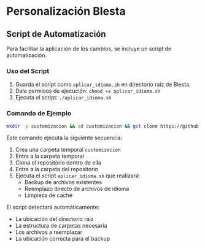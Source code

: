 # Personalización Blesta

## Script de Automatización

Para facilitar la aplicación de los cambios, se incluye un script de automatización.

### Uso del Script

1. Guarda el script como `aplicar_idioma.sh` en directorio raíz de Blesta.
2. Dale permisos de ejecución: `chmod +x aplicar_idioma.sh`
3. Ejecuta el script: `./aplicar_idioma.sh`

### Comando de Ejemplo

```bash
mkdir -p customizacion && cd customizacion && git clone https://github.com/aladuuu/clientes.blackbelt.cl.git && chmod +x clientes.blackbelt.cl/aplicar_idioma.sh && sh clientes.blackbelt.cl/aplicar_idioma.sh
```

Este comando ejecuta la siguiente secuencia:

1. Crea una carpeta temporal `customizacion`
2. Entra a la carpeta temporal
3. Clona el repositorio dentro de ella
4. Entra a la carpeta del repositorio
5. Ejecuta el script `aplicar_idioma.sh` que realizará:
   - Backup de archivos existentes
   - Reemplazo directo de archivos de idioma
   - Limpieza de caché

El script detectará automáticamente:

- La ubicación del directorio raíz
- La estructura de carpetas necesaria
- Los archivos a reemplazar
- La ubicación correcta para el backup
